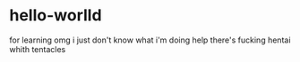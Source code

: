 # hello-worlld
for learning
omg i just don't know what i'm doing
help
there's fucking hentai whith tentacles
